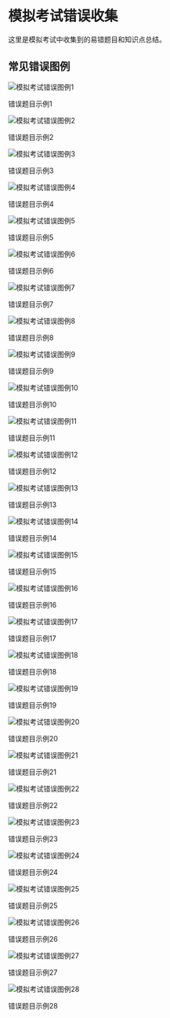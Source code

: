 # 模拟考试错误收集

这里是模拟考试中收集到的易错题目和知识点总结。

## 常见错误图例

<div class="image-gallery">
  <div class="image-item">
    <img src="./images/微信图片_20250508125033.png" alt="模拟考试错误图例1">
    <p class="image-caption">错误题目示例1</p>
  </div>
  <div class="image-item">
    <img src="./images/微信图片_20250508125307.jpg" alt="模拟考试错误图例2">
    <p class="image-caption">错误题目示例2</p>
  </div>
  <div class="image-item">
    <img src="./images/微信图片_20250508125646.jpg" alt="模拟考试错误图例3">
    <p class="image-caption">错误题目示例3</p>
  </div>
  <div class="image-item">
    <img src="./images/微信图片_20250508125648.jpg" alt="模拟考试错误图例4">
    <p class="image-caption">错误题目示例4</p>
  </div>
  <div class="image-item">
    <img src="./images/微信图片_20250508125650.jpg" alt="模拟考试错误图例5">
    <p class="image-caption">错误题目示例5</p>
  </div>
  <div class="image-item">
    <img src="./images/微信图片_20250508125651.jpg" alt="模拟考试错误图例6">
    <p class="image-caption">错误题目示例6</p>
  </div>
  <div class="image-item">
    <img src="./images/微信图片_20250508125653.jpg" alt="模拟考试错误图例7">
    <p class="image-caption">错误题目示例7</p>
  </div>
  <div class="image-item">
    <img src="./images/微信图片_20250508125655.jpg" alt="模拟考试错误图例8">
    <p class="image-caption">错误题目示例8</p>
  </div>
  <div class="image-item">
    <img src="./images/微信图片_20250508125657.jpg" alt="模拟考试错误图例9">
    <p class="image-caption">错误题目示例9</p>
  </div>
  <div class="image-item">
    <img src="./images/微信图片_20250508125740.jpg" alt="模拟考试错误图例10">
    <p class="image-caption">错误题目示例10</p>
  </div>
  <div class="image-item">
    <img src="./images/0509/微信图片_20250509123254.jpg" alt="模拟考试错误图例11">
    <p class="image-caption">错误题目示例11</p>
  </div>
  <div class="image-item">
    <img src="./images/0509/微信图片_20250509123612.jpg" alt="模拟考试错误图例12">
    <p class="image-caption">错误题目示例12</p>
  </div>
  <div class="image-item">
    <img src="./images/0509/微信图片_20250509123614.jpg" alt="模拟考试错误图例13">
    <p class="image-caption">错误题目示例13</p>
  </div>
  <div class="image-item">
    <img src="./images/0509/微信图片_20250509123615.jpg" alt="模拟考试错误图例14">
    <p class="image-caption">错误题目示例14</p>
  </div>
  <div class="image-item">
    <img src="./images/0509/微信图片_20250509123617.jpg" alt="模拟考试错误图例15">
    <p class="image-caption">错误题目示例15</p>
  </div>
  <div class="image-item">
    <img src="./images/0509/微信图片_20250509123619.jpg" alt="模拟考试错误图例16">
    <p class="image-caption">错误题目示例16</p>
  </div>
  
</div>

  <div class="image-item">
    <img src="./images/0509-1/微信图片_20250509232913.png" alt="模拟考试错误图例17">
    <p class="image-caption">错误题目示例17</p>
  </div>
  <div class="image-item">
    <img src="./images/0509-1/微信图片_20250509232956.png" alt="模拟考试错误图例18">
    <p class="image-caption">错误题目示例18</p>
  </div>
  <div class="image-item">
    <img src="./images/0509-1/微信图片_20250509233129.png" alt="模拟考试错误图例19">
    <p class="image-caption">错误题目示例19</p>
  </div>
  <div class="image-item">
    <img src="./images/0509-1/微信图片_20250509233225.png" alt="模拟考试错误图例20">
    <p class="image-caption">错误题目示例20</p>
  </div>
  <div class="image-item">
    <img src="./images/0509-1/微信图片_20250509233336.png" alt="模拟考试错误图例21">
    <p class="image-caption">错误题目示例21</p>
  </div>
  <div class="image-item">
    <img src="./images/0509-1/微信图片_20250509233432.png" alt="模拟考试错误图例22">
    <p class="image-caption">错误题目示例22</p>
  </div>
  <div class="image-item">
    <img src="./images/0509-1/微信图片_20250509233723.png" alt="模拟考试错误图例23">
    <p class="image-caption">错误题目示例23</p>
  </div>
  <!-- 添加图片 -->
  <div class="image-item">
    <img src="./images/0510/微信图片_20250510120434.png" alt="模拟考试错误图例24">
    <p class="image-caption">错误题目示例24</p>
  </div>
  <div class="image-item">
    <img src="./images/0510/微信图片_20250510120456.png" alt="模拟考试错误图例25">
    <p class="image-caption">错误题目示例25</p>
  </div>
  <div class="image-item">
    <img src="./images/0510/微信图片_20250510120554.png" alt="模拟考试错误图例26">
    <p class="image-caption">错误题目示例26</p>
  </div>
  <div class="image-item">
    <img src="./images/0510/微信图片_20250510122558.png" alt="模拟考试错误图例27">
    <p class="image-caption">错误题目示例27</p>
  </div>
  <div class="image-item">
    <img src="./images/0510/微信图片_20250510122639.png" alt="模拟考试错误图例28">
    <p class="image-caption">错误题目示例28</p>
  </div>
<link rel="stylesheet" href="/assets/photoswipe/photoswipe.css">
<style>
.custom-page-class {
  padding: 20px;
  font-family: Arial, sans-serif;
}

.custom-page-class h1 {
color: #2c3e50;
border-bottom: 2px solid #3498db;
padding-bottom: 10px;
}

.custom-page-class h2 {
color: #34495e;
margin-top: 30px;
}

.custom-page-class ul {
list-style-type: square;
padding-left: 20px;
}

.custom-page-class li {
margin-bottom: 8px;
line-height: 1.6;
}

/_ 响应式图片展示样式 _/
.image-gallery {
display: grid;
grid-template-columns: repeat(auto-fill, minmax(300px, 1fr));
gap: 20px;
margin: 30px 0;
}

.image-item {
border: 1px solid #eaeaea;
border-radius: 8px;
overflow: hidden;
box-shadow: 0 4px 6px rgba(0, 0, 0, 0.1);
transition: transform 0.3s ease;
}

.image-item:hover {
transform: translateY(-5px);
}

.image-item img {
width: 100%;
height: auto;
display: block;
object-fit: cover;
}

.image-caption {
padding: 10px;
text-align: center;
background-color: #f8f9fa;
margin: 0;
font-size: 14px;
color: #333;
}

/_ 移动端适配 _/
@media (max-width: 768px) {
.image-gallery {
grid-template-columns: repeat(auto-fill, minmax(250px, 1fr));
gap: 15px;
}

.image-caption {
font-size: 12px;
padding: 8px;
}
}

@media (max-width: 480px) {
.image-gallery {
grid-template-columns: 1fr;
gap: 15px;
}
}
</style>

<script src="/assets/photoswipe/photoswipe.min.js"></script>
<script>
document.addEventListener('DOMContentLoaded', function() {
  const gallery = document.querySelector('.image-gallery');
  const pswp = new PhotoSwipe({
    bgOpacity: 0.9,
    spacing: 0,
    loop: false,
    pinchToClose: false,
    closeOnScroll: false,
    children: 'a',
    getThumbBoundsFn: index => {
      const thumbnail = gallery.children[index].querySelector('img');
      const rect = thumbnail.getBoundingClientRect();
      return {x: rect.left, y: rect.top + window.pageYOffset, w: rect.width};
    }
  });
  Array.from(gallery.children).forEach((item, index) => {
    const img = item.querySelector('img');
    const a = document.createElement('a');
    a.href = img.src;
    a.dataset.pswpWidth = img.naturalWidth;
    a.dataset.pswpHeight = img.naturalHeight;
    a.addEventListener('click', (e) => {
      e.preventDefault();
      pswp.initiate({ index });
    });
    item.insertBefore(a, img);
    a.appendChild(img);
  });
});
</script>
